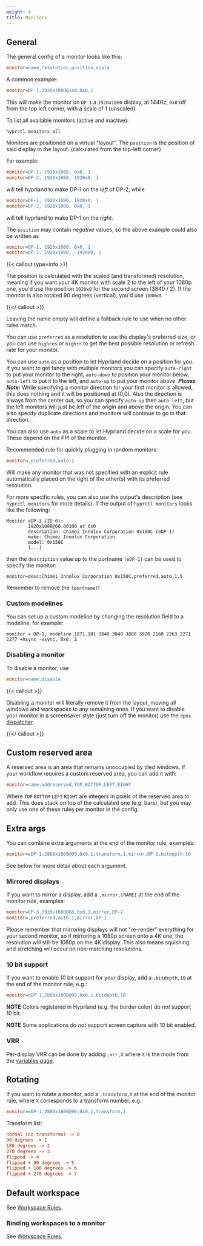 ```yaml
---
weight: 4
title: Monitors
---
```


## General

The general config of a monitor looks like this:

```ini
monitor=name,resolution,position,scale
```

A common example:

```ini
monitor=DP-1,1920x1080@144,0x0,1
```

This will make the monitor on `DP-1` a `1920x1080` display, at
144Hz, `0x0` off from the top left corner, with a scale of 1 (unscaled).

To list all available monitors (active and inactive):

```shell
hyprctl monitors all
```

Monitors are positioned on a virtual "layout". The `position` is the position of
said display in the layout. (calculated from the top-left corner)

For example:

```ini
monitor=DP-1, 1920x1080, 0x0, 1
monitor=DP-2, 1920x1080, 1920x0, 1
```

will tell hyprland to make DP-1 on the _left_ of DP-2, while

```ini
monitor=DP-1, 1920x1080, 1920x0, 1
monitor=DP-2, 1920x1080, 0x0, 1
```

will tell hyprland to make DP-1 on the _right_.

The `position` may contain _negative_ values, so the above example could also be
written as

```ini
monitor=DP-1, 1920x1080, 0x0, 1
monitor=DP-2, 1920x1080, -1920x0, 1
```

{{< callout type=info >}}

The position is calculated with the scaled (and transformed) resolution, meaning
if you want your 4K monitor with scale 2 to the left of your 1080p one, you'd
use the position `1920x0` for the second screen (3840 / 2). If the monitor is
also rotated 90 degrees (vertical), you'd use `1080x0`.

{{</ callout >}}

Leaving the name empty will define a fallback rule to use when no other rules
match.

You can use `preferred` as a resolution to use the display's preferred size, 
or you can use `highres` or `highrr` to get the best possible resolution or refresh rate for your monitor. 

You can use `auto` as a position to let Hyprland decide on a position for you.
If you want to get fancy with multiple monitors you can specify `auto-right` to put your monitor to the right,
`auto-down` to position your monitor below, `auto-left` to put it to the left, and `auto-up` to put your monitor above.
***Please Note:*** While specifying a monitor direction for your first monitor is allowed, this does nothing and it will
be positioned at (0,0). Also the direction is always from the center out, so you can specify `auto-up` then `auto-left`,
but the left monitors will just be left of the origin and above the origin. You can also specify duplicate directions and
monitors will continue to go in that direction.

You can also use `auto` as a scale to let Hyprland decide on a scale for you.
These depend on the PPI of the monitor.

Recommended rule for quickly plugging in random monitors:

```ini
monitor=,preferred,auto,1
```

Will make any monitor that was not specified with an explicit rule automatically
placed on the right of the other(s) with its preferred resolution.

For more specific rules, you can also use the output's description (see
`hyprctl monitors` for more details). If the output of `hyprctl monitors` looks
like the following:

```
Monitor eDP-1 (ID 0):
        1920x1080@60.00100 at 0x0
        description: Chimei Innolux Corporation 0x150C (eDP-1)
        make: Chimei Innolux Corporation
        model: 0x150C
        [...]
```

then the `description` value up to the portname `(eDP-1)` can be used to specify
the monitor:

```
monitor=desc:Chimei Innolux Corporation 0x150C,preferred,auto,1.5
```

Remember to remove the `(portname)`!

### Custom modelines

You can set up a custom modeline by changing the resolution field to a modeline,
for example:

```
monitor = DP-1, modeline 1071.101 3840 3848 3880 3920 2160 2263 2271 2277 +hsync -vsync, 0x0, 1
```

### Disabling a monitor

To disable a monitor, use

```ini
monitor=name,disable
```

{{< callout >}}

Disabling a monitor will literally remove it from the layout, moving all windows
and workspaces to any remaining ones. If you want to disable your monitor in a
screensaver style (just turn off the monitor) use the `dpms`
[dispatcher](../Dispatchers).

{{</ callout >}}

## Custom reserved area

A reserved area is an area that remains unoccupied by tiled windows.
If your workflow requires a custom reserved area, you can add it with:

```ini
monitor=name,addreserved,TOP,BOTTOM,LEFT,RIGHT
```

Where `TOP` `BOTTOM` `LEFT` `RIGHT` are integers in pixels of the reserved area
to add. This does stack on top of the calculated one (e.g. bars), but you may
only use one of these rules per monitor in the config.

## Extra args

You can combine extra arguments at the end of the monitor rule, examples:

```ini
monitor=eDP-1,2880x1800@90,0x0,1,transform,1,mirror,DP-2,bitdepth,10
```

See below for more detail about each argument.

### Mirrored displays

If you want to mirror a display, add a `,mirror,[NAME]` at the end of the
monitor rule, examples:

```ini
monitor=DP-3,1920x1080@60,0x0,1,mirror,DP-2
monitor=,preferred,auto,1,mirror,DP-1
```

Please remember that mirroring displays will not "re-render" everything for your
second monitor, so if mirroring a 1080p screen onto a 4K one, the resolution
will still be 1080p on the 4K display. This also means squishing and stretching
will occur on non-matching resolutions.

### 10 bit support

If you want to enable 10 bit support for your display, add a `,bitdepth,10` at
the end of the monitor rule, e.g.:

```ini
monitor=eDP-1,2880x1800@90,0x0,1,bitdepth,10
```

**NOTE** Colors registered in Hyprland (e.g. the border color) do _not_ support
10 bit.

**NOTE** Some applications do _not_ support screen capture with 10 bit enabled.

### VRR

Per-display VRR can be done by adding `,vrr,X` where `X` is the mode from the
[variables page](../Variables).

## Rotating

If you want to rotate a monitor, add a `,transform,X` at the end of the monitor
rule, where `X` corresponds to a transform number, e.g.:

```ini
monitor=eDP-1,2880x1800@90,0x0,1,transform,1
```

Transform list:

```ini
normal (no transforms) -> 0
90 degrees -> 1
180 degrees -> 2
270 degrees -> 3
flipped -> 4
flipped + 90 degrees -> 5
flipped + 180 degrees -> 6
flipped + 270 degrees -> 7
```

## Default workspace

See [Workspace Rules](../Workspace-Rules).

### Binding workspaces to a monitor

See [Workspace Rules](../Workspace-Rules).
